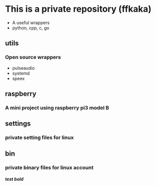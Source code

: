This is a private repository (ffkaka)
===============================================================

* A useful wrappers
* python, cpp, c, go


utils
---------------------------------------------------------------
### Open source wrappers
* pulseaudio
* systemd
* speex

raspberry
---------------------------------------------------------------
### A mini project using raspberry pi3 model B

settings
---------------------------------------------------------------
### private setting files for linux

bin
---------------------------------------------------------------
### private binary files for linux account


##### test bold
